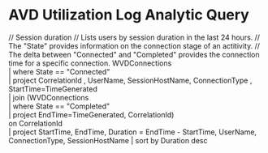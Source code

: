 # AVD Utilization Log Analytic Query

// Session duration 
// Lists users by session duration in the last 24 hours. 
// The "State" provides information on the connection stage of an actitivity.
// The delta between "Connected" and "Completed" provides the connection time for a specific connection.
WVDConnections  
| where State == "Connected"  
| project CorrelationId , UserName, SessionHostName, ConnectionType , StartTime=TimeGenerated  
| join (WVDConnections  
    | where State == "Completed"  
    | project EndTime=TimeGenerated, CorrelationId)  
    on CorrelationId  
| project StartTime, EndTime, Duration = EndTime - StartTime, UserName, ConnectionType, SessionHostName
| sort by Duration desc
